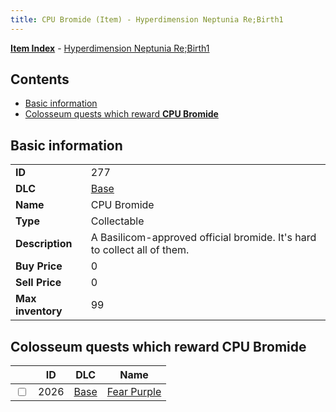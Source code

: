 ```yaml
---
title: CPU Bromide (Item) - Hyperdimension Neptunia Re;Birth1
---
```


[**Item Index**](/neptunia/rb1/item/index.html) - [Hyperdimension Neptunia Re;Birth1](/neptunia/rb1)

## Contents

- [Basic information](#basic-information)
- [Colosseum quests which reward **CPU Bromide**](#colosseum-quests-which-reward-cpu-bromide)

## Basic information

|   |   |
| -- | -- |
| **ID** | 277 |
| **DLC** | [Base](/neptunia/rb1/dlc/1-base.html) |
| **Name** | CPU Bromide |
| **Type** | Collectable |
| **Description** | A Basilicom-approved official bromide. It's hard to collect all of them. |
| **Buy Price** | 0 |
| **Sell Price** | 0 |
| **Max inventory** | 99 |


## Colosseum quests which reward **CPU Bromide**

|    | ID | DLC | Name |
| -- | -- | --- | ---- |
| <input type="checkbox" id="rb1-colosseum-1-2026" class="trackbox" /> | 2026 | [Base](/neptunia/rb1/dlc/1-base.html) | [Fear Purple](/neptunia/rb1/colosseum/1-2026-fear-purple.html) |
